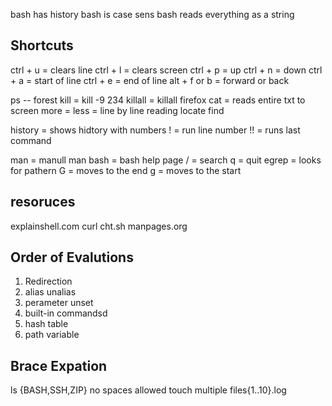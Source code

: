 bash has history
bash is case sens 
bash reads everything as a string 


## Shortcuts
ctrl + u = clears line
ctrl + l = clears screen
ctrl + p = up
ctrl + n = down
ctrl + a = start of line
ctrl + e = end of line
alt + f or b = forward or back

ps -- forest
kill = kill -9 234
killall = killall firefox
cat = reads entire txt to screen
more =
less = line by line reading
locate
find

history = shows hidtory with numbers
  ! = run line number
  !! = runs last command
  
man = manull
  man bash = bash help page
  / = search
  q = quit
  egrep = looks for pathern
  G = moves to the end
  g = moves to the start
  
  
## resoruces
explainshell.com
curl cht.sh
manpages.org

## Order of Evalutions
1. Redirection 
2. alias 
    unalias
4. perameter
    unset    
7. built-in commandsd
8. hash table
9. path variable 

## Brace Expation
ls {BASH,SSH,ZIP}
no spaces allowed
touch multiple files{1..10}.log

  
